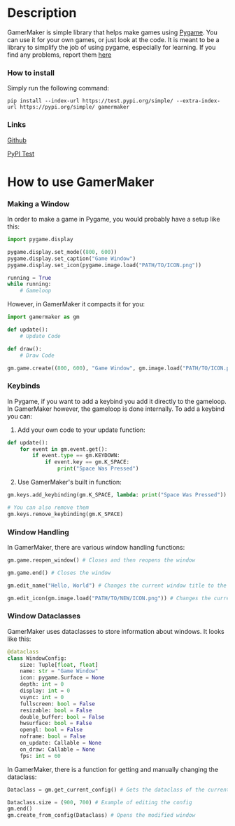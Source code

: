 # Description

GamerMaker is simple library that helps make games using [Pygame](https://www.pygame.org/). You can use it for your own games, or just look at the code. It is meant to be a library to simplify the job of using pygame, especially for learning. If you find any problems, report them [here](https://github.com/vincydoodle/GamerMaker/issues)

### How to install
Simply run the following command:
```commandline
pip install --index-url https://test.pypi.org/simple/ --extra-index-url https://pypi.org/simple/ gamermaker
```

### Links
[Github](https://github.com/vincydoodle/GamerMaker)

[PyPI Test](https://test.pypi.org/project/gamermaker/)

# How to use GamerMaker
### Making a Window

In order to make a game in Pygame, you would probably have a setup like this:

```python
import pygame.display

pygame.display.set_mode((800, 600))
pygame.display.set_caption("Game Window")
pygame.display.set_icon(pygame.image.load("PATH/TO/ICON.png"))

running = True
while running:
    # Gameloop
```

However, in GamerMaker it compacts it for you:
```python
import gamermaker as gm

def update():
    # Update Code

def draw():
    # Draw Code

gm.game.create((800, 600), "Game Window", gm.image.load("PATH/TO/ICON.png"), on_update = update, on_draw = draw)
```

### Keybinds
In Pygame, if you want to add a keybind you add it directly to the gameloop. In GamerMaker however, the gameloop is done internally. To add a keybind you can:
1. Add your own code to your update function: 
```python
def update():
    for event in gm.event.get():
        if event.type == gm.KEYDOWN:
            if event.key == gm.K_SPACE:
                print("Space Was Pressed")
```

2. Use GamerMaker's built in function:
```python
gm.keys.add_keybinding(gm.K_SPACE, lambda: print("Space Was Pressed"))

# You can also remove them
gm.keys.remove_keybinding(gm.K_SPACE)
```

### Window Handling

In GamerMaker, there are various window handling functions:
```python
gm.game.reopen_window() # Closes and then reopens the window

gm.game.end() # Closes the window

gm.edit_name("Hello, World") # Changes the current window title to the given one

gm.edit_icon(gm.image.load("PATH/TO/NEW/ICON.png")) # Changes the current window icon to the given one
```

### Window Dataclasses

GamerMaker uses dataclasses to store information about windows. It looks like this:
```python
@dataclass
class WindowConfig:
    size: Tuple[float, float]
    name: str = "Game Window"
    icon: pygame.Surface = None
    depth: int = 0
    display: int = 0
    vsync: int = 0
    fullscreen: bool = False
    resizable: bool = False
    double_buffer: bool = False
    hwsurface: bool = False
    opengl: bool = False
    noframe: bool = False
    on_update: Callable = None
    on_draw: Callable = None
    fps: int = 60
```
In GamerMaker, there is a function for getting and manually changing the dataclass:
```python
Dataclass = gm.get_current_config() # Gets the dataclass of the current window

Dataclass.size = (900, 700) # Example of editing the config
gm.end()
gm.create_from_config(Dataclass) # Opens the modified window
```